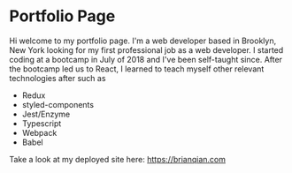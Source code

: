 # Portfolio Page

Hi welcome to my portfolio page. I'm a web developer based in Brooklyn, New York looking for my first professional job as a web developer. I started coding at a bootcamp in July of 2018 and I've been self-taught since. After the bootcamp led us to React, I learned to teach myself other relevant technologies after such as

- Redux
- styled-components
- Jest/Enzyme
- Typescript
- Webpack
- Babel

Take a look at my deployed site here: https://brianqian.com
